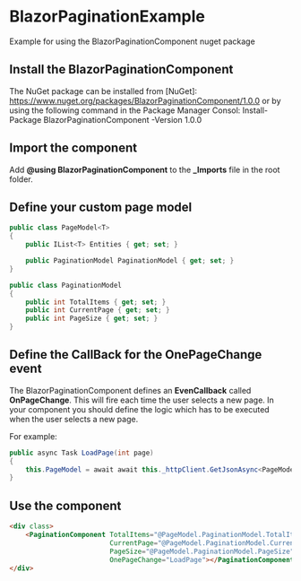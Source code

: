 # BlazorPaginationExample
Example for using the BlazorPaginationComponent nuget package

## Install the BlazorPaginationComponent 
The NuGet package can be installed from [NuGet]: https://www.nuget.org/packages/BlazorPaginationComponent/1.0.0 or by using the following command in the Package Manager Consol: Install-Package BlazorPaginationComponent -Version 1.0.0

## Import the component

Add **@using BlazorPaginationComponent** to the **_Imports** file in the root folder.

## Define your custom page model

```C#
public class PageModel<T>
{
    public IList<T> Entities { get; set; }

    public PaginationModel PaginationModel { get; set; }
}

public class PaginationModel
{
    public int TotalItems { get; set; }
    public int CurrentPage { get; set; }
    public int PageSize { get; set; }
}
```

## Define the CallBack for the OnePageChange event

The BlazorPaginationComponent defines an **EvenCallback<int>** called **OnPageChange**. This will fire each time the user selects a new page. In your component you should define the logic which has to be executed when the user selects a new page. 

For example:
```C#
public async Task LoadPage(int page)
{
    this.PageModel = await await this._httpClient.GetJsonAsync<PageModel<T>>('url');
}
```

## Use the component

```html
<div class>
    <PaginationComponent TotalItems="@PageModel.PaginationModel.TotalItems"
                         CurrentPage="@PageModel.PaginationModel.CurrentPage"
                         PageSize="@PageModel.PaginationModel.PageSize"
                         OnePageChange="LoadPage"></PaginationComponent>
</div>
```
